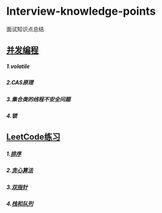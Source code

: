 # Interview-knowledge-points
面试知识点总结
## [并发编程](https://github.com/Hi-world-DF/Interview-knowledge-points/blob/master/Concurrent/README.md)
##### 1.volatile
##### 2.CAS原理
##### 3.集合类的线程不安全问题
##### 4.锁
## [LeetCode练习](https://github.com/Hi-world-DF/Interview-knowledge-points/blob/master/LeetCode/README.md#leetcode%E5%88%B7%E9%A2%98)
##### 1.[排序](https://github.com/Hi-world-DF/Interview-knowledge-points/blob/master/LeetCode/README.md#2%E6%8E%92%E5%BA%8F)
##### 2.[贪心算法]()
##### 3.[双指针]()
##### 4.[栈和队列]()
